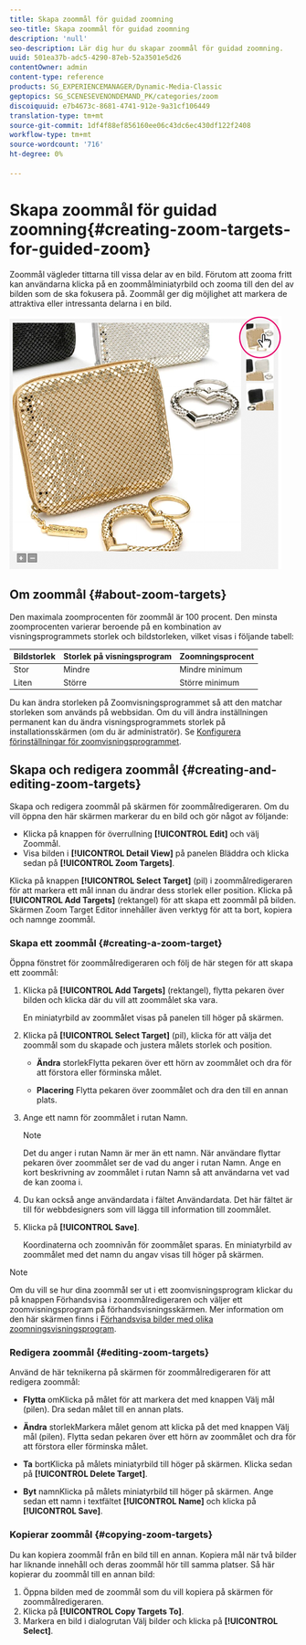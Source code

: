 ```yaml
---
title: Skapa zoommål för guidad zoomning
seo-title: Skapa zoommål för guidad zoomning
description: 'null'
seo-description: Lär dig hur du skapar zoommål för guidad zoomning.
uuid: 501ea37b-adc5-4290-87eb-52a3501e5d26
contentOwner: admin
content-type: reference
products: SG_EXPERIENCEMANAGER/Dynamic-Media-Classic
geptopics: SG_SCENESEVENONDEMAND_PK/categories/zoom
discoiquuid: e7b4673c-8681-4741-912e-9a31cf106449
translation-type: tm+mt
source-git-commit: 1df4f88ef856160ee06c43dc6ec430df122f2408
workflow-type: tm+mt
source-wordcount: '716'
ht-degree: 0%

---
```



# Skapa zoommål för guidad zoomning{#creating-zoom-targets-for-guided-zoom}

Zoommål vägleder tittarna till vissa delar av en bild. Förutom att zooma fritt kan användarna klicka på en zoommålminiatyrbild och zooma till den del av bilden som de ska fokusera på. Zoommål ger dig möjlighet att markera de attraktiva eller intressanta delarna i en bild.

![Skapa zoommål för guidad zoomning](/help/assets/zo_guided_zoom.png)

## Om zoommål {#about-zoom-targets}

Den maximala zoomprocenten för zoommål är 100 procent. Den minsta zoomprocenten varierar beroende på en kombination av visningsprogrammets storlek och bildstorleken, vilket visas i följande tabell:

| Bildstorlek | Storlek på visningsprogram | Zoomningsprocent |
|--- |--- |--- |
| Stor | Mindre | Mindre minimum |
| Liten | Större | Större minimum |

Du kan ändra storleken på Zoomvisningsprogrammet så att den matchar storleken som används på webbsidan. Om du vill ändra inställningen permanent kan du ändra visningsprogrammets storlek på installationsskärmen (om du är administratör). Se [Konfigurera förinställningar för zoomvisningsprogrammet](setting-zoom-viewer-presets.md#setting_up_zoom_viewer_presets).

## Skapa och redigera zoommål {#creating-and-editing-zoom-targets}

Skapa och redigera zoommål på skärmen för zoommålredigeraren. Om du vill öppna den här skärmen markerar du en bild och gör något av följande:

* Klicka på knappen för överrullning **[!UICONTROL Edit]** och välj Zoommål.
* Visa bilden i **[!UICONTROL Detail View]** på panelen Bläddra och klicka sedan på **[!UICONTROL Zoom Targets]**.

Klicka på knappen **[!UICONTROL Select Target]** (pil) i zoommålredigeraren för att markera ett mål innan du ändrar dess storlek eller position. Klicka på **[!UICONTROL Add Targets]** (rektangel) för att skapa ett zoommål på bilden. Skärmen Zoom Target Editor innehåller även verktyg för att ta bort, kopiera och namnge zoommål.

### Skapa ett zoommål {#creating-a-zoom-target}

Öppna fönstret för zoommålredigeraren och följ de här stegen för att skapa ett zoommål:

1. Klicka på **[!UICONTROL Add Targets]** (rektangel), flytta pekaren över bilden och klicka där du vill att zoommålet ska vara.

   En miniatyrbild av zoommålet visas på panelen till höger på skärmen.

1. Klicka på **[!UICONTROL Select Target]** (pil), klicka för att välja det zoommål som du skapade och justera målets storlek och position.

   * **Ändra**
storlekFlytta pekaren över ett hörn av zoommålet och dra för att förstora eller förminska målet.

   * **Placering**
Flytta pekaren över zoommålet och dra den till en annan plats.

1. Ange ett namn för zoommålet i rutan Namn.

   >[!NOTE]
   >
   >Det du anger i rutan Namn är mer än ett namn. När användare flyttar pekaren över zoommålet ser de vad du anger i rutan Namn. Ange en kort beskrivning av zoommålet i rutan Namn så att användarna vet vad de kan zooma i.

1. Du kan också ange användardata i fältet Användardata. Det här fältet är till för webbdesigners som vill lägga till information till zoommålet.
1. Klicka på **[!UICONTROL Save]**.

   Koordinaterna och zoomnivån för zoommålet sparas. En miniatyrbild av zoommålet med det namn du angav visas till höger på skärmen.

>[!NOTE]
>
>Om du vill se hur dina zoommål ser ut i ett zoomvisningsprogram klickar du på knappen Förhandsvisa i zoommålredigeraren och väljer ett zoomvisningsprogram på förhandsvisningsskärmen. Mer information om den här skärmen finns i [Förhandsvisa bilder med olika zoomningsvisningsprogram](previewing-image-assets-different-zoom.md#previewing_image_assets_with_different_zoom_viewers).

### Redigera zoommål {#editing-zoom-targets}

Använd de här teknikerna på skärmen för zoommålredigeraren för att redigera zoommål:

* **Flytta**
omKlicka på målet för att markera det med knappen Välj mål (pilen). Dra sedan målet till en annan plats.

* **Ändra**
storlekMarkera målet genom att klicka på det med knappen Välj mål (pilen). Flytta sedan pekaren över ett hörn av zoommålet och dra för att förstora eller förminska målet.

* **Ta**
bortKlicka på målets miniatyrbild till höger på skärmen. Klicka sedan på **[!UICONTROL Delete Target]**.

* **Byt**
namnKlicka på målets miniatyrbild till höger på skärmen. Ange sedan ett namn i textfältet **[!UICONTROL Name]** och klicka på **[!UICONTROL Save]**.

### Kopierar zoommål {#copying-zoom-targets}

Du kan kopiera zoommål från en bild till en annan. Kopiera mål när två bilder har liknande innehåll och deras zoommål hör till samma platser. Så här kopierar du zoommål till en annan bild:

1. Öppna bilden med de zoommål som du vill kopiera på skärmen för zoommålredigeraren.
1. Klicka på **[!UICONTROL Copy Targets To]**.
1. Markera en bild i dialogrutan Välj bilder och klicka på **[!UICONTROL Select]**.


